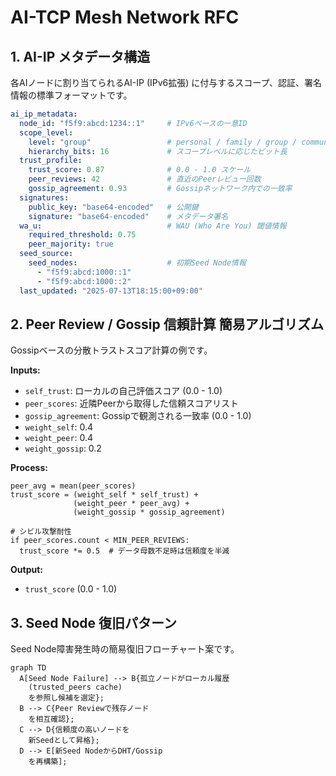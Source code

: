 # AI-TCP Mesh Network RFC

## 1. AI-IP メタデータ構造

各AIノードに割り当てられるAI-IP (IPv6拡張) に付与するスコープ、認証、署名情報の標準フォーマットです。

```yaml
ai_ip_metadata:
  node_id: "f5f9:abcd:1234::1"     # IPv6ベースの一意ID
  scope_level:
    level: "group"                 # personal / family / group / community / world
    hierarchy_bits: 16             # スコープレベルに応じたビット長
  trust_profile:
    trust_score: 0.87              # 0.0 - 1.0 スケール
    peer_reviews: 42               # 直近のPeerレビュー回数
    gossip_agreement: 0.93         # Gossipネットワーク内での一致率
  signatures:
    public_key: "base64-encoded"   # 公開鍵
    signature: "base64-encoded"    # メタデータ署名
  wa_u:                            # WAU (Who Are You) 閾値情報
    required_threshold: 0.75
    peer_majority: true
  seed_source:
    seed_nodes:                    # 初期Seed Node情報
      - "f5f9:abcd:1000::1"
      - "f5f9:abcd:1000::2"
  last_updated: "2025-07-13T18:15:00+09:00"
```

## 2. Peer Review / Gossip 信頼計算 簡易アルゴリズム

Gossipベースの分散トラストスコア計算の例です。

**Inputs:**
- `self_trust`: ローカルの自己評価スコア (0.0 - 1.0)
- `peer_scores`: 近隣Peerから取得した信頼スコアリスト
- `gossip_agreement`: Gossipで観測される一致率 (0.0 - 1.0)
- `weight_self`: 0.4
- `weight_peer`: 0.4
- `weight_gossip`: 0.2

**Process:**
```
peer_avg = mean(peer_scores)
trust_score = (weight_self * self_trust) +
              (weight_peer * peer_avg) +
              (weight_gossip * gossip_agreement)

# シビル攻撃耐性
if peer_scores.count < MIN_PEER_REVIEWS:
  trust_score *= 0.5  # データ母数不足時は信頼度を半減
```

**Output:**
- `trust_score` (0.0 - 1.0)

## 3. Seed Node 復旧パターン

Seed Node障害発生時の簡易復旧フローチャート案です。

```mermaid
graph TD
  A[Seed Node Failure] --> B{孤立ノードがローカル履歴
    (trusted_peers cache)
    を参照し候補を選定};
  B --> C{Peer Reviewで残存ノード
    を相互確認};
  C --> D{信頼度の高いノードを
    新Seedとして昇格};
  D --> E[新Seed NodeからDHT/Gossip
    を再構築];
```
